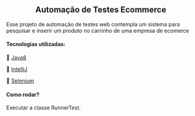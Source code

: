 

 
<h2 align="center"> Automação de Testes Ecommerce </h2>

Esse projeto de automação de testes web contempla um 
sistema para pesquisar e inserir um produto
no carrinho de uma empresa de ecomerce

#### Tecnologias utilizadas:

:small_blue_diamond: [Java8](#Java8)

:small_blue_diamond: [IntelliJ](#IntelliJ)

:small_blue_diamond: [Selenium](#Selenium)


#### Como rodar?

Executar a classe RunnerTest.


